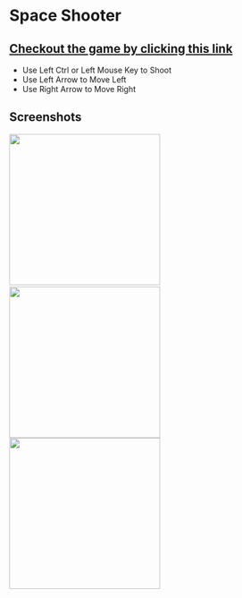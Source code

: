 # Space Shooter

## [Checkout the game by clicking this link](https://shivamnagpal.itch.io/spaceshooter)

* Use Left Ctrl or Left Mouse Key to Shoot
* Use Left Arrow to Move Left
* Use Right Arrow to Move Right

## Screenshots
<img src="./ReadmeAssets/01.png" width=270px>&ensp;<img src="./ReadmeAssets/02.png" width=270px>
<img src="./ReadmeAssets/03.png" width=270px>
